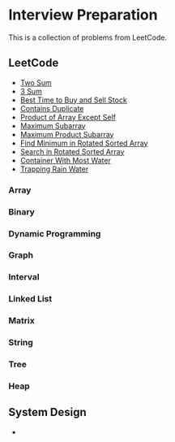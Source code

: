 # Interview Preparation

This is a collection of problems from LeetCode.

## LeetCode

* [Two Sum](problems/placeholder)
* [3 Sum](problems/placeholder)
* [Best Time to Buy and Sell Stock](problems/placeholder)
* [Contains Duplicate](problems/placeholder)
* [Product of Array Except Self](problems/placeholder)
* [Maximum Subarray](problems/placeholder)
* [Maximum Product Subarray](problems/placeholder)
* [Find Minimum in Rotated Sorted Array](problems/placeholder)
* [Search in Rotated Sorted Array](problems/placeholder)
* [Container With Most Water](problems/placeholder)
* [Trapping Rain Water](problems/placeholder)

### Array

### Binary

### Dynamic Programming
 
### Graph

### Interval

### Linked List

### Matrix 

### String

### Tree

### Heap


## System Design

* 
